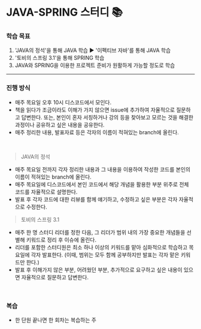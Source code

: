 # JAVA-SPRING 스터디 📚

### 학습 목표
1. 'JAVA의 정석'을 통해 JAVA 학습 ▶︎ '이펙티브 자바'를 통해 JAVA 학습
2. '토비의 스프링 3.1'을 통해 SPRING 학습
3. JAVA와 SPRING을 이용한 프로젝트 준비가 원활하게 가능할 정도로 학습

---------------------------------------------------

### 진행 방식
- 매주 목요일 오후 10시 디스코드에서 모인다.
- 책을 읽다가 조금이라도 이해가 가지 않으면 issue에 추가하여 자율적으로 질문하고 답변한다. 또는, 본인이 혼자 서칭하거나 강의 등을 찾아보고 모르는 것을 해결한 과정이나 공유하고 싶은 내용을 공유한다.
- 매주 정리한 내용, 발표자료 등은 각자의 이름이 적혀있는 branch에 올린다.

</br>

> JAVA의 정석
- 매주 목요일 전까지 각자 정리한 내용과 그 내용을 이용하여 작성한 코드를 본인의 이름이 적혀있는 branch에 올린다.
- 매주 목요일에 디스코드에서 본인 코드에서 해당 개념을 활용한 부분 위주로 전체 코드를 자율적으로 설명한다.
- 발표 후 각자 코드에 대한 리뷰를 함께 얘기하고, 수정하고 싶은 부분은 각자 자율적으로 수정한다.

> 토비의 스프링 3.1
- 매주 한 명 스터디 리더를 정한 다음, 그 리더가 범위 내의 가장 중요한 개념들을 선별해 키워드로 정리 후 이슈에 올린다.
- 리더를 포함한 스터디원은 최소 하나 이상의 키워드를 맡아 심화적으로 학습하고 목요일에 각자 발표한다. (이때, 범위는 모두 함께 공부하지만 발표는 각자 맡은 키워드만 한다.)
- 발표 후 이해가지 않은 부분, 어려웠던 부분, 추가적으로 요구하고 싶은 내용이 있으면 자율적으로 질문하고 답변한다.

</br>

### 복습
- 한 단원 끝나면 한 회차는 복습하는 주
